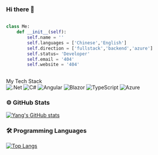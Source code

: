 ### Hi there 👋

```python

class Me:
    def __init__(self):
        self.name = ''
        self.languages = ['Chinese','English']
        self.direction = ['fullstack','backend','azure']
        self.status= 'Developer'
        self.email = '404'
        self.website = '404'
       
```

My Tech Stack  
![.Net](https://img.shields.io/badge/.NET-5C2D91?style=for-the-badge&logo=.net&logoColor=white) ![C#](https://img.shields.io/badge/c%23-%23239120.svg?style=for-the-badge&logo=c-sharp&logoColor=white) ![Angular](https://img.shields.io/badge/angular-%23DD0031.svg?style=for-the-badge&logo=angular&logoColor=white) ![Blazor](https://img.shields.io/badge/blazor-%235C2D91.svg?style=for-the-badge&logo=blazor&logoColor=white) ![TypeScript](https://img.shields.io/badge/typescript-%23007ACC.svg?style=for-the-badge&logo=typescript&logoColor=white) ![Azure](https://img.shields.io/badge/azure-%230072C6.svg?style=for-the-badge&logo=microsoftazure&logoColor=white)

### ⚙️ GitHub Stats
[![Yang's GitHub stats](https://github-readme-stats-psi-orpin.vercel.app/api?username=luyangaus&count_private=true&theme=radical)](https://github.com/luyangaus/github-readme-stats)

### 🛠 Programming Languages
[![Top Langs](https://github-readme-stats-psi-orpin.vercel.app/api/top-langs/?username=luyangaus&layout=compact)](https://github.com/luyangaus/github-readme-stats)
